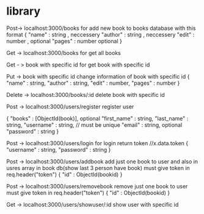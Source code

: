 # library
Post-> localhost:3000/books  for add new book to books database with this format
{
    "name"   : string , neccessery
    "author" : string , neccessery
    "edit"   : number , optional
    "pages"  : number   optional
 }
 
Get -> localhost:3000/books for get all books

Get - > book with specific id  for get book with specific id

Put ->  book with specific id  change information of book with specific id
{
    "name"   : string, 
    "author" : string, 
    "edit"   : number, 
    "pages"  : number 
 }
 
 Delete ->  localhost:3000/books/:id delete book with specific id
 
 Post -> localhost:3000/users/register register user
 
 {
    "books"      : [ObjectId(book)], optional
    "first_name" : string,
    "last_name"  : string,
    "username"   : string, // must be unique
    "email"      : string, optional
    "password"   : string
}

Post -> localhost:3000/users/login  for login return token //x.data.token
{
  "username" : string,
  "password" : string
}

Post -> localhost:3000/users/addbook  add just one book to user and also in usres array in book db(show last 3 person have book)
must give token in req.header("token")
{
"id" : ObjectId(bookid)
}

Post -> localhost:3000/users/removebook  remove just one book to user 
must give token in req.header("token")
{
"id" : ObjectId(bookid)
}

Get -> localhost:3000/users/showuser/:id show user with specific id







